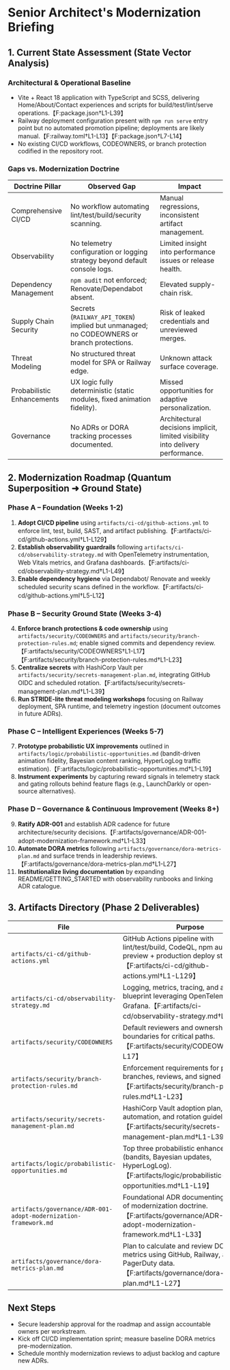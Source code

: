 # Senior Architect's Modernization Briefing

## 1. Current State Assessment (State Vector Analysis)

### Architectural & Operational Baseline
- Vite + React 18 application with TypeScript and SCSS, delivering Home/About/Contact experiences and scripts for build/test/lint/serve operations.【F:package.json†L1-L39】
- Railway deployment configuration present with `npm run serve` entry point but no automated promotion pipeline; deployments are likely manual.【F:railway.toml†L1-L13】【F:package.json†L7-L14】
- No existing CI/CD workflows, CODEOWNERS, or branch protection codified in the repository root.

### Gaps vs. Modernization Doctrine
| Doctrine Pillar | Observed Gap | Impact |
| --- | --- | --- |
| Comprehensive CI/CD | No workflow automating lint/test/build/security scanning. | Manual regressions, inconsistent artifact management. |
| Observability | No telemetry configuration or logging strategy beyond default console logs. | Limited insight into performance issues or release health. |
| Dependency Management | `npm audit` not enforced; Renovate/Dependabot absent. | Elevated supply-chain risk. |
| Supply Chain Security | Secrets (`RAILWAY_API_TOKEN`) implied but unmanaged; no CODEOWNERS or branch protections. | Risk of leaked credentials and unreviewed merges. |
| Threat Modeling | No structured threat model for SPA or Railway edge. | Unknown attack surface coverage. |
| Probabilistic Enhancements | UX logic fully deterministic (static modules, fixed animation fidelity). | Missed opportunities for adaptive personalization. |
| Governance | No ADRs or DORA tracking processes documented. | Architectural decisions implicit, limited visibility into delivery performance. |

## 2. Modernization Roadmap (Quantum Superposition ➜ Ground State)

### Phase A – Foundation (Weeks 1-2)
1. **Adopt CI/CD pipeline** using `artifacts/ci-cd/github-actions.yml` to enforce lint, test, build, SAST, and artifact publishing.【F:artifacts/ci-cd/github-actions.yml†L1-L129】
2. **Establish observability guardrails** following `artifacts/ci-cd/observability-strategy.md` with OpenTelemetry instrumentation, Web Vitals metrics, and Grafana dashboards.【F:artifacts/ci-cd/observability-strategy.md†L1-L49】
3. **Enable dependency hygiene** via Dependabot/ Renovate and weekly scheduled security scans defined in the workflow.【F:artifacts/ci-cd/github-actions.yml†L5-L12】

### Phase B – Security Ground State (Weeks 3-4)
4. **Enforce branch protections & code ownership** using `artifacts/security/CODEOWNERS` and `artifacts/security/branch-protection-rules.md`; enable signed commits and dependency review.【F:artifacts/security/CODEOWNERS†L1-L17】【F:artifacts/security/branch-protection-rules.md†L1-L23】
5. **Centralize secrets** with HashiCorp Vault per `artifacts/security/secrets-management-plan.md`, integrating GitHub OIDC and scheduled rotation.【F:artifacts/security/secrets-management-plan.md†L1-L39】
6. **Run STRIDE-lite threat modeling workshops** focusing on Railway deployment, SPA runtime, and telemetry ingestion (document outcomes in future ADRs).

### Phase C – Intelligent Experiences (Weeks 5-7)
7. **Prototype probabilistic UX improvements** outlined in `artifacts/logic/probabilistic-opportunities.md` (bandit-driven animation fidelity, Bayesian content ranking, HyperLogLog traffic estimation).【F:artifacts/logic/probabilistic-opportunities.md†L1-L19】
8. **Instrument experiments** by capturing reward signals in telemetry stack and gating rollouts behind feature flags (e.g., LaunchDarkly or open-source alternatives).

### Phase D – Governance & Continuous Improvement (Weeks 8+) 
9. **Ratify ADR-001** and establish ADR cadence for future architecture/security decisions.【F:artifacts/governance/ADR-001-adopt-modernization-framework.md†L1-L33】
10. **Automate DORA metrics** following `artifacts/governance/dora-metrics-plan.md` and surface trends in leadership reviews.【F:artifacts/governance/dora-metrics-plan.md†L1-L27】
11. **Institutionalize living documentation** by expanding README/GETTING_STARTED with observability runbooks and linking ADR catalogue.

## 3. Artifacts Directory (Phase 2 Deliverables)

| File | Purpose |
| --- | --- |
| `artifacts/ci-cd/github-actions.yml` | GitHub Actions pipeline with lint/test/build, CodeQL, npm audit, preview + production deploy stages.【F:artifacts/ci-cd/github-actions.yml†L1-L129】 |
| `artifacts/ci-cd/observability-strategy.md` | Logging, metrics, tracing, and alerting blueprint leveraging OpenTelemetry and Grafana.【F:artifacts/ci-cd/observability-strategy.md†L1-L49】 |
| `artifacts/security/CODEOWNERS` | Default reviewers and ownership boundaries for critical paths.【F:artifacts/security/CODEOWNERS†L1-L17】 |
| `artifacts/security/branch-protection-rules.md` | Enforcement requirements for protected branches, reviews, and signed commits.【F:artifacts/security/branch-protection-rules.md†L1-L23】 |
| `artifacts/security/secrets-management-plan.md` | HashiCorp Vault adoption plan, policies, automation, and rotation guidelines.【F:artifacts/security/secrets-management-plan.md†L1-L39】 |
| `artifacts/logic/probabilistic-opportunities.md` | Top three probabilistic enhancements (bandits, Bayesian updates, HyperLogLog).【F:artifacts/logic/probabilistic-opportunities.md†L1-L19】 |
| `artifacts/governance/ADR-001-adopt-modernization-framework.md` | Foundational ADR documenting adoption of modernization doctrine.【F:artifacts/governance/ADR-001-adopt-modernization-framework.md†L1-L33】 |
| `artifacts/governance/dora-metrics-plan.md` | Plan to calculate and review DORA metrics using GitHub, Railway, and PagerDuty data.【F:artifacts/governance/dora-metrics-plan.md†L1-L27】 |

## Next Steps
- Secure leadership approval for the roadmap and assign accountable owners per workstream.
- Kick off CI/CD implementation sprint; measure baseline DORA metrics pre-modernization.
- Schedule monthly modernization reviews to adjust backlog and capture new ADRs.

